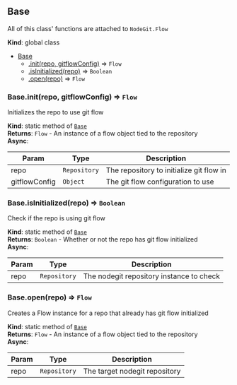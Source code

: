 <a name="Base"></a>
## Base
All of this class' functions are attached to `NodeGit.Flow`

**Kind**: global class  

* [Base](#Base)
    * [.init(repo, gitflowConfig)](#Base.init) ⇒ <code>Flow</code>
    * [.isInitialized(repo)](#Base.isInitialized) ⇒ <code>Boolean</code>
    * [.open(repo)](#Base.open) ⇒ <code>Flow</code>

<a name="Base.init"></a>
### Base.init(repo, gitflowConfig) ⇒ <code>Flow</code>
Initializes the repo to use git flow

**Kind**: static method of <code>[Base](#Base)</code>  
**Returns**: <code>Flow</code> - An instance of a flow object tied to the repository  
**Async**:   

| Param | Type | Description |
| --- | --- | --- |
| repo | <code>Repository</code> | The repository to initialize git flow in |
| gitflowConfig | <code>Object</code> | The git flow configuration to use |

<a name="Base.isInitialized"></a>
### Base.isInitialized(repo) ⇒ <code>Boolean</code>
Check if the repo is using git flow

**Kind**: static method of <code>[Base](#Base)</code>  
**Returns**: <code>Boolean</code> - Whether or not the repo has git flow initialized  
**Async**:   

| Param | Type | Description |
| --- | --- | --- |
| repo | <code>Repository</code> | The nodegit repository instance to check |

<a name="Base.open"></a>
### Base.open(repo) ⇒ <code>Flow</code>
Creates a Flow instance for a repo that already has git flow initialized

**Kind**: static method of <code>[Base](#Base)</code>  
**Returns**: <code>Flow</code> - An instance of a flow object tied to the repository  
**Async**:   

| Param | Type | Description |
| --- | --- | --- |
| repo | <code>Repository</code> | The target nodegit repository |

